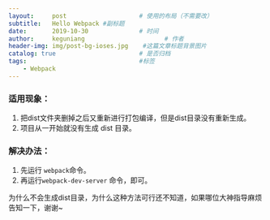 ```yaml
---
layout:     post                    # 使用的布局（不需要改）
subtitle:   Hello Webpack #副标题
date:       2019-10-30              # 时间
author:     keguniang                      # 作者
header-img: img/post-bg-ioses.jpg    #这篇文章标题背景图片
catalog: true                       # 是否归档
tags:                               #标签
    - Webpack
---
```

### 适用现象：
1. 把dist文件夹删掉之后又重新进行打包编译，但是dist目录没有重新生成。
2. 项目从一开始就没有生成 dist 目录。
### 解决办法：
1. 先运行 `webpack`命令。
2. 再运行`webpack-dev-server` 命令，即可。

为什么不会生成dist目录，为什么这种方法可行还不知道，如果哪位大神指导麻烦告知一下，谢谢~
